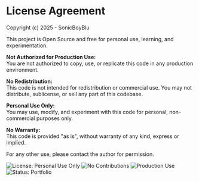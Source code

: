 # License Agreement

Copyright (c) 2025 - SonicBoyBlu

This project is Open Source and free for personal use, learning, and experimentation.

**Not Authorized for Production Use:**  
You are not authorized to copy, use, or replicate this code in any production environment.

**No Redistribution:**  
This code is not intended for redistribution or commercial use. You may not distribute, sublicense, or sell any part of this codebase.

**Personal Use Only:**  
You may use, modify, and experiment with this code for personal, non-commercial purposes only.

**No Warranty:**  
This code is provided "as is", without warranty of any kind, express or implied.

For any other use, please contact the author for permission.

![License: Personal Use Only](https://img.shields.io/badge/license-personal--use--only-blue.svg)
![No Contributions](https://img.shields.io/badge/contributions-closed-red.svg)
![Production Use](https://img.shields.io/badge/production%20use-not%20authorized-lightgrey.svg)
![Status: Portfolio](https://img.shields.io/badge/status-portfolio-brightgreen.svg)
